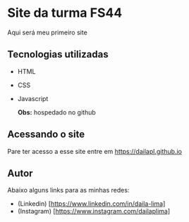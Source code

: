 # Site da turma FS44
Aqui será meu primeiro site

## Tecnologias utilizadas
- HTML
- CSS
- Javascript

  **Obs:** hospedado no github

## Acessando o site
Pare ter acesso a esse site entre em <https://dailapl.github.io>

## Autor
Abaixo alguns links para as minhas redes:
- (Linkedin) [https://www.linkedin.com/in/daila-lima]
- (Instagram) [https://www.instagram.com/dailaplima]

